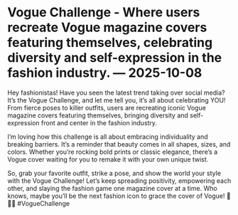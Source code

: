 # Vogue Challenge - Where users recreate Vogue magazine covers featuring themselves, celebrating diversity and self-expression in the fashion industry. — 2025-10-08

Hey fashionistas! Have you seen the latest trend taking over social media? It’s the Vogue Challenge, and let me tell you, it’s all about celebrating YOU! From fierce poses to killer outfits, users are recreating iconic Vogue magazine covers featuring themselves, bringing diversity and self-expression front and center in the fashion industry. 

I’m loving how this challenge is all about embracing individuality and breaking barriers. It’s a reminder that beauty comes in all shapes, sizes, and colors. Whether you’re rocking bold prints or classic elegance, there’s a Vogue cover waiting for you to remake it with your own unique twist. 

So, grab your favorite outfit, strike a pose, and show the world your style with the Vogue Challenge! Let’s keep spreading positivity, empowering each other, and slaying the fashion game one magazine cover at a time. Who knows, maybe you’ll be the next fashion icon to grace the cover of Vogue! 🌟💃🏽 #VogueChallenge